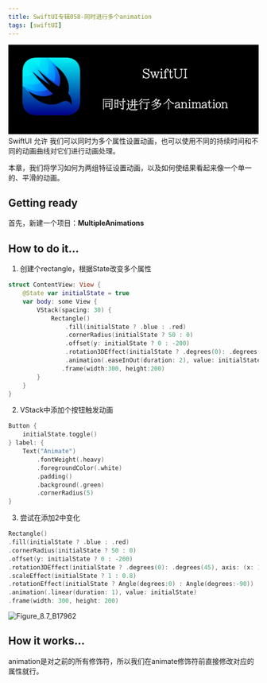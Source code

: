 ```yaml
---
title: SwiftUI专辑058-同时进行多个animation
tags: [swiftUI]
---
```

![headerimg](./Header.png)
SwiftUI 允许 我们可以同时为多个属性设置动画，也可以使用不同的持续时间和不同的动画曲线对它们进行动画处理。

本章，我们将学习如何为两组特征设置动画，以及如何使结果看起来像一个单一的、平滑的动画。
<!--truncate-->
## Getting ready

首先，新建一个项目：**MultipleAnimations**

## How to do it…

1. 创建个rectangle，根据State改变多个属性
```swift
struct ContentView: View {
    @State var initialState = true
    var body: some View {
        VStack(spacing: 30) {
            Rectangle()
                .fill(initialState ? .blue : .red)
                .cornerRadius(initialState ? 50 : 0)
                .offset(y: initialState ? 0 : -200)
                .rotation3DEffect(initialState ? .degrees(0): .degrees(45), axis: (x: 1, y: 0, z: 0))
                .animation(.easeInOut(duration: 2), value: initialState)
               .frame(width:300, height:200)
        }
    }
}
```

2. VStack中添加个按钮触发动画
```swift
Button {
    initialState.toggle()
} label: {
    Text("Animate")
        .fontWeight(.heavy)
        .foregroundColor(.white)
        .padding()
        .background(.green)
        .cornerRadius(5)
}
```

3. 尝试在添加2中变化
```swift
Rectangle()
.fill(initialState ? .blue : .red)
.cornerRadius(initialState ? 50 : 0)
.offset(y: initialState ? 0 : -200)
.rotation3DEffect(initialState ? .degrees(0): .degrees(45), axis: (x: 1, y: 0, z: 0))
.scaleEffect(initialState ? 1 : 0.8)
.rotationEffect(initialState ? Angle(degrees:0) : Angle(degrees:-90))
.animation(.linear(duration: 1), value: initialState)
.frame(width: 300, height: 200)
```

![Figure_8.7_B17962](https://tva1.sinaimg.cn/large/008i3skNgy1gy9qht0ovfj30hw0bq3z1.jpg)

## How it works…

animation是对之前的所有修饰符，所以我们在animate修饰符前直接修改对应的属性就行。